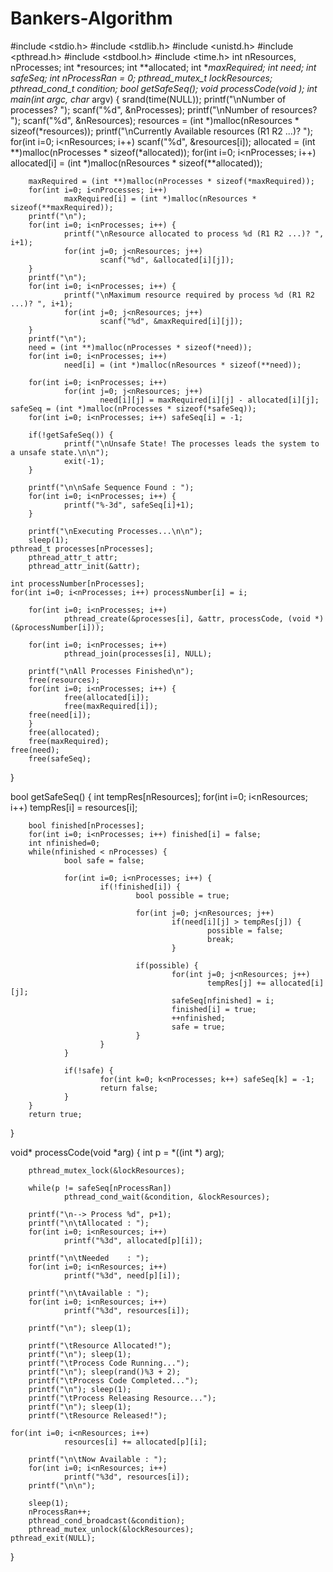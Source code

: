 # Bankers-Algorithm
#include <stdio.h>
#include <stdlib.h>
#include <unistd.h>
#include <pthread.h>
#include <stdbool.h>
#include <time.h>
int nResources, nProcesses;
int *resources;
int **allocated;
int **maxRequired;
int **need;
int *safeSeq;
int nProcessRan = 0;
pthread_mutex_t lockResources;
pthread_cond_t condition;
bool getSafeSeq();
void* processCode(void* );
int main(int argc, char** argv) 
{
	srand(time(NULL));
        printf("\nNumber of processes? ");
        scanf("%d", &nProcesses);
		printf("\nNumber of resources? ");
        scanf("%d", &nResources);
        resources = (int *)malloc(nResources * sizeof(*resources));
        printf("\nCurrently Available resources (R1 R2 ...)? ");
        for(int i=0; i<nResources; i++)
                scanf("%d", &resources[i]);
        allocated = (int **)malloc(nProcesses * sizeof(*allocated));
        for(int i=0; i<nProcesses; i++)
                allocated[i] = (int *)malloc(nResources * sizeof(**allocated));

        maxRequired = (int **)malloc(nProcesses * sizeof(*maxRequired));
        for(int i=0; i<nProcesses; i++)
                maxRequired[i] = (int *)malloc(nResources * sizeof(**maxRequired));
        printf("\n");
        for(int i=0; i<nProcesses; i++) {
                printf("\nResource allocated to process %d (R1 R2 ...)? ", i+1);
                for(int j=0; j<nResources; j++)
                        scanf("%d", &allocated[i][j]);
        }
        printf("\n");
        for(int i=0; i<nProcesses; i++) {
                printf("\nMaximum resource required by process %d (R1 R2 ...)? ", i+1);
                for(int j=0; j<nResources; j++)
                        scanf("%d", &maxRequired[i][j]);
        }
        printf("\n");
        need = (int **)malloc(nProcesses * sizeof(*need));
        for(int i=0; i<nProcesses; i++)
                need[i] = (int *)malloc(nResources * sizeof(**need));

        for(int i=0; i<nProcesses; i++)
                for(int j=0; j<nResources; j++)
                        need[i][j] = maxRequired[i][j] - allocated[i][j];
	safeSeq = (int *)malloc(nProcesses * sizeof(*safeSeq));
        for(int i=0; i<nProcesses; i++) safeSeq[i] = -1;

        if(!getSafeSeq()) {
                printf("\nUnsafe State! The processes leads the system to a unsafe state.\n\n");
                exit(-1);
        }

        printf("\n\nSafe Sequence Found : ");
        for(int i=0; i<nProcesses; i++) {
                printf("%-3d", safeSeq[i]+1);
        }

        printf("\nExecuting Processes...\n\n");
        sleep(1);
	pthread_t processes[nProcesses];
        pthread_attr_t attr;
        pthread_attr_init(&attr);

	int processNumber[nProcesses];
	for(int i=0; i<nProcesses; i++) processNumber[i] = i;

        for(int i=0; i<nProcesses; i++)
                pthread_create(&processes[i], &attr, processCode, (void *)(&processNumber[i]));

        for(int i=0; i<nProcesses; i++)
                pthread_join(processes[i], NULL);

        printf("\nAll Processes Finished\n");	
        free(resources);
        for(int i=0; i<nProcesses; i++) {
                free(allocated[i]);
                free(maxRequired[i]);
		free(need[i]);
        }
        free(allocated);
        free(maxRequired);
	free(need);
        free(safeSeq);
}


bool getSafeSeq() {
        int tempRes[nResources];
        for(int i=0; i<nResources; i++) tempRes[i] = resources[i];

        bool finished[nProcesses];
        for(int i=0; i<nProcesses; i++) finished[i] = false;
        int nfinished=0;
        while(nfinished < nProcesses) {
                bool safe = false;

                for(int i=0; i<nProcesses; i++) {
                        if(!finished[i]) {
                                bool possible = true;

                                for(int j=0; j<nResources; j++)
                                        if(need[i][j] > tempRes[j]) {
                                                possible = false;
                                                break;
                                        }

                                if(possible) {
                                        for(int j=0; j<nResources; j++)
                                                tempRes[j] += allocated[i][j];
                                        safeSeq[nfinished] = i;
                                        finished[i] = true;
                                        ++nfinished;
                                        safe = true;
                                }
                        }
                }

                if(!safe) {
                        for(int k=0; k<nProcesses; k++) safeSeq[k] = -1;
                        return false; 
                }
        }
        return true; 
}

void* processCode(void *arg) {
        int p = *((int *) arg);

        pthread_mutex_lock(&lockResources);

        while(p != safeSeq[nProcessRan])
                pthread_cond_wait(&condition, &lockResources);

        printf("\n--> Process %d", p+1);
        printf("\n\tAllocated : ");
        for(int i=0; i<nResources; i++)
                printf("%3d", allocated[p][i]);

        printf("\n\tNeeded    : ");
        for(int i=0; i<nResources; i++)
                printf("%3d", need[p][i]);

        printf("\n\tAvailable : ");
        for(int i=0; i<nResources; i++)
                printf("%3d", resources[i]);

        printf("\n"); sleep(1);

        printf("\tResource Allocated!");
        printf("\n"); sleep(1);
        printf("\tProcess Code Running...");
        printf("\n"); sleep(rand()%3 + 2); 
        printf("\tProcess Code Completed...");
        printf("\n"); sleep(1);
        printf("\tProcess Releasing Resource...");
        printf("\n"); sleep(1);
        printf("\tResource Released!");

	for(int i=0; i<nResources; i++)
                resources[i] += allocated[p][i];

        printf("\n\tNow Available : ");
        for(int i=0; i<nResources; i++)
                printf("%3d", resources[i]);
        printf("\n\n");

        sleep(1);
        nProcessRan++;
        pthread_cond_broadcast(&condition);
        pthread_mutex_unlock(&lockResources);
	pthread_exit(NULL);
}
